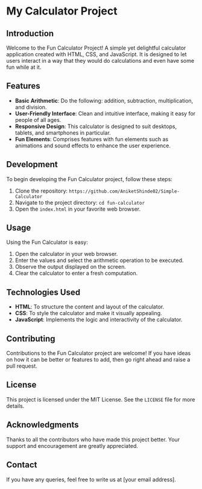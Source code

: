 #  My Calculator Project

## Introduction

Welcome to the Fun Calculator Project! A simple yet delightful calculator application created with HTML, CSS, and JavaScript. It is designed to let users interact in a way that they would do calculations and even have some fun while at it.

## Features

- **Basic Arithmetic**: Do the following: addition, subtraction, multiplication, and division.
- **User-Friendly Interface**: Clean and intuitive interface, making it easy for people of all ages.
- **Responsive Design**: This calculator is designed to suit desktops, tablets, and smartphones in particular.
- **Fun Elements**: Comprises features with fun elements such as animations and sound effects to enhance the user experience.

## Development

To begin developing the Fun Calculator project, follow these steps:

1. Clone the repository: `https://github.com/AniketShinde02/Simple-Calculator`
2. Navigate to the project directory: `cd fun-calculator`
3. Open the `index.html` in your favorite web browser.

## Usage

Using the Fun Calculator is easy:

1. Open the calculator in your web browser.
2. Enter the values and select the arithmetic operation to be executed.
3. Observe the output displayed on the screen.
4. Clear the calculator to enter a fresh computation.

## Technologies Used

- **HTML**: To structure the content and layout of the calculator.
- **CSS**: To style the calculator and make it visually appealing.
- **JavaScript**: Implements the logic and interactivity of the calculator.

## Contributing

Contributions to the Fun Calculator project are welcome! If you have ideas on how it can be better or features to add, then go right ahead and raise a pull request.

## License

This project is licensed under the MIT License. See the `LICENSE` file for more details.

## Acknowledgments

Thanks to all the contributors who have made this project better. Your support and encouragement are greatly appreciated.

## Contact

If you have any queries, feel free to write us at [your email address].
 
